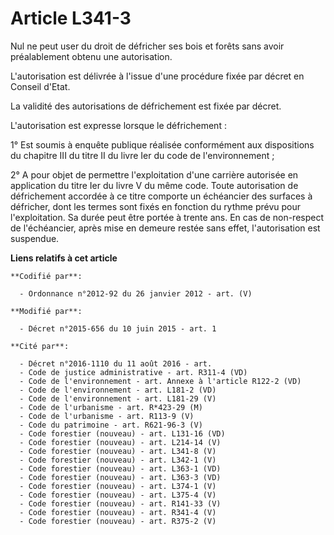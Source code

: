 # Article L341-3

Nul ne peut user du droit de défricher ses bois et forêts sans avoir préalablement obtenu une autorisation.

L'autorisation est délivrée à l'issue d'une procédure fixée par décret en Conseil d'Etat.

La validité des autorisations de défrichement est fixée par décret.

L'autorisation est expresse lorsque le défrichement :

1° Est soumis à enquête publique réalisée conformément aux dispositions du chapitre III du titre II du livre Ier du code de
l'environnement ;

2° A pour objet de permettre l'exploitation d'une carrière autorisée en application du titre Ier du livre V du même code.
Toute autorisation de défrichement accordée à ce titre comporte un échéancier des surfaces à défricher, dont les termes sont
fixés en fonction du rythme prévu pour l'exploitation. Sa durée peut être portée à trente ans. En cas de non-respect de
l'échéancier, après mise en demeure restée sans effet, l'autorisation est suspendue.

**Liens relatifs à cet article**

	**Codifié par**:

	  - Ordonnance n°2012-92 du 26 janvier 2012 - art. (V)

	**Modifié par**:

	  - Décret n°2015-656 du 10 juin 2015 - art. 1

	**Cité par**:

	  - Décret n°2016-1110 du 11 août 2016 - art.
	  - Code de justice administrative - art. R311-4 (VD)
	  - Code de l'environnement - art. Annexe à l'article R122-2 (VD)
	  - Code de l'environnement - art. L181-2 (VD)
	  - Code de l'environnement - art. L181-29 (V)
	  - Code de l'urbanisme - art. R*423-29 (M)
	  - Code de l'urbanisme - art. R113-9 (V)
	  - Code du patrimoine - art. R621-96-3 (V)
	  - Code forestier (nouveau) - art. L131-16 (VD)
	  - Code forestier (nouveau) - art. L214-14 (V)
	  - Code forestier (nouveau) - art. L341-8 (V)
	  - Code forestier (nouveau) - art. L342-1 (V)
	  - Code forestier (nouveau) - art. L363-1 (VD)
	  - Code forestier (nouveau) - art. L363-3 (VD)
	  - Code forestier (nouveau) - art. L374-1 (V)
	  - Code forestier (nouveau) - art. L375-4 (V)
	  - Code forestier (nouveau) - art. R141-33 (V)
	  - Code forestier (nouveau) - art. R341-4 (V)
	  - Code forestier (nouveau) - art. R375-2 (V)
